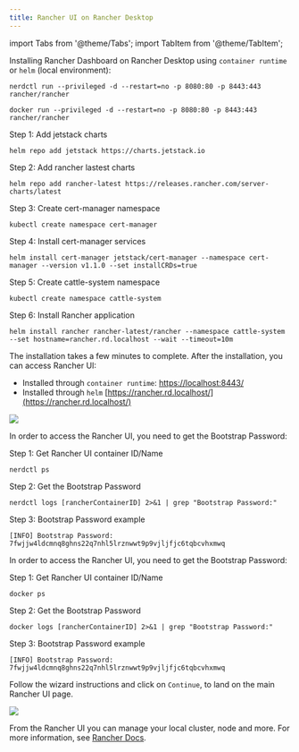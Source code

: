 ```yaml
---
title: Rancher UI on Rancher Desktop
---
```


import Tabs from '@theme/Tabs';
import TabItem from '@theme/TabItem';

Installing Rancher Dashboard on Rancher Desktop using `container runtime` or `helm` (local environment):

<Tabs groupId="container-runtime">
  <TabItem value="nerdctl" default>

```console
nerdctl run --privileged -d --restart=no -p 8080:80 -p 8443:443 rancher/rancher
```

  </TabItem>
  <TabItem value="docker" default>

```console
docker run --privileged -d --restart=no -p 8080:80 -p 8443:443 rancher/rancher
```

  </TabItem>
  <TabItem value="helm" default>

Step 1: Add jetstack charts
```console
helm repo add jetstack https://charts.jetstack.io
```

Step 2: Add rancher lastest charts
```console
helm repo add rancher-latest https://releases.rancher.com/server-charts/latest
```

Step 3: Create cert-manager namespace
```console
kubectl create namespace cert-manager
```

Step 4: Install cert-manager services
```console
helm install cert-manager jetstack/cert-manager --namespace cert-manager --version v1.1.0 --set installCRDs=true
```

Step 5: Create cattle-system namespace
```console
kubectl create namespace cattle-system
```

Step 6: Install Rancher application
```console
helm install rancher rancher-latest/rancher --namespace cattle-system --set hostname=rancher.rd.localhost --wait --timeout=10m
```

  </TabItem>
</Tabs>

The installation takes a few minutes to complete. After the installation, you can access Rancher UI: 
* Installed through `container runtime`: [https://localhost:8443/](https://localhost:8443/) 
* Installed through `helm` [https://rancher.rd.localhost/](https://rancher.rd.localhost/)

![](/img/examples/rancherUiWelcomePage.png)


<Tabs groupId="container-runtime">
  <TabItem value="nerdctl" default>

In order to access the Rancher UI, you need to get the Bootstrap Password:

Step 1: Get Rancher UI container ID/Name
```console
nerdctl ps
```
Step 2: Get the Bootstrap Password
```console
nerdctl logs [rancherContainerID] 2>&1 | grep "Bootstrap Password:"
```
Step 3: Bootstrap Password example
```console
[INFO] Bootstrap Password: 7fwjjw4ldcmnq8ghns22q7nhl5lrznwwt9p9vjljfjc6tqbcvhxmwq
```

  </TabItem>
  <TabItem value="docker" default>

In order to access the Rancher UI, you need to get the Bootstrap Password:

Step 1: Get Rancher UI container ID/Name
```console
docker ps
```
Step 2: Get the Bootstrap Password
```console
docker logs [rancherContainerID] 2>&1 | grep "Bootstrap Password:"
```
Step 3: Bootstrap Password example
```console
[INFO] Bootstrap Password: 7fwjjw4ldcmnq8ghns22q7nhl5lrznwwt9p9vjljfjc6tqbcvhxmwq
```
  </TabItem>
</Tabs>

Follow the wizard instructions and click on `Continue`, to land on the main Rancher UI page.

![](/img/examples/rancherUiMainPage.png)

From the Rancher UI you can manage your local cluster, node and more. For more information, see [Rancher Docs](https://rancher.com/docs/).